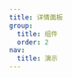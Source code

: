 ```yaml
---
title: 详情面板
group:
  title: 组件
  order: 2
nav:
  title: 演示
---
```


<code src="../../../examples/components/detail-panel" compact background="#f6f7f9"/>